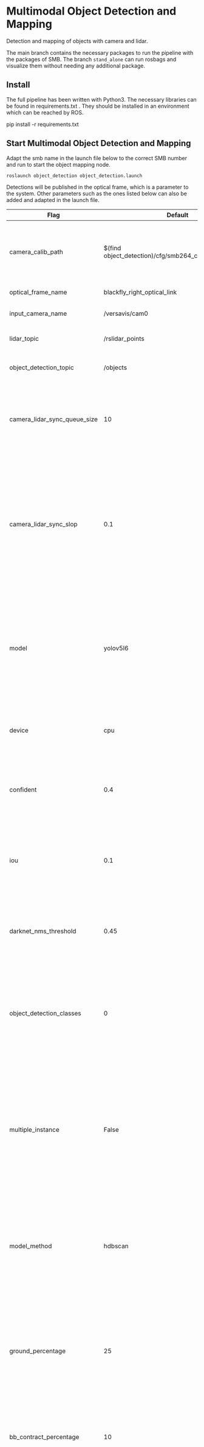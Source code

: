 # Multimodal Object Detection and Mapping
Detection and mapping of objects with camera and lidar.

The main branch contains the necessary packages to run the pipeline with the packages of SMB. The branch `stand_alone` can run rosbags and visualize them without needing any additional package. 

## Install
The full pipeline has been written with Python3. The necessary libraries can be found in requirements.txt . They should be installed in an environment which can be reached by ROS. 

pip install -r requirements.txt

## Start Multimodal Object Detection and Mapping
Adapt the smb name in the launch file below to the correct SMB number and run to start the object mapping node.
```
roslaunch object_detection object_detection.launch
```
Detections will be published in the optical frame, which is a parameter to the system. Other parameters such as the ones listed below can also be added and adapted in the launch file.

| Flag | Default | Description |
| --- | --- | --- |
| camera_calib_path | $(find object_detection)/cfg/smb264_camera_model.yaml | The path of the yaml file that contains the parameters of the camera |
| optical_frame_name | blackfly_right_optical_link | Camera frame name |
| input_camera_name | /versavis/cam0 | Input camera name/topic  |
| lidar_topic | /rslidar_points | Lidar mesage topic name |
| object_detection_topic | /objects | topic name of the detection output|
| camera_lidar_sync_queue_size | 10 | how many frame should be searched to find appropiate time stamp. Please refer [here](http://wiki.ros.org/message_filters#ApproximateTime_Policy) |
| camera_lidar_sync_slop | 0.1 | the maximim time difference between syncronized topics. In real-time usage it might be large due to the fact that sensors start running at different time. Please refer  [here](http://wiki.ros.org/message_filters#ApproximateTime_Policy)|
| model | yolov5l6 | the yolo model that will be used. Internet connection might be needed to install the weights. For available models please refer [here](https://github.com/ultralytics/yolov5/releases) |
| device | cpu | The device that the model will run on. cpu or a cuda device as 0,1,2 ... |
| confident | 0.4 | Non maxima supression threshold, used in the elimination of duplicate detections |
| iou | 0.1 | If iou of two detections is more than this threshold, the one with lower confident will be discarded. |
| darknet_nms_threshold | 0.45 | Non maxima supression threshold, used in the elimination of duplicate detections |
| object_detection_classes | 0 | Comma separated list. The association between object name and number can be found [here](https://github.com/ethz-asl/darknet_catkin/blob/master/data/coco.names) (the numbering starts from 0) |
| multiple_instance | False | If it is False, only one instance per class will be detected. Only the instance with highest instance will be considered. It is better have False to prevent wrong detections. |
| model_method | hdbscan | The model method to which points are on the object. If the object is solid (no gap on its body), `center` can be also used.  |
| ground_percentage | 25 | Starting from the ground level till the camera center, the percentage of height that is considered as ground and therefore discarded. |
| bb_contract_percentage | 10 | the percentage how much the edges of bounding box should be contracted.  |
| verbose| False | If it is True the output message topic contains the optional topics|


## Extra Package: Object Visualization
This package has only one script that shows how the object detection output should be used. This package can be also used to visualize the detections on image and also on the map frame with markers.